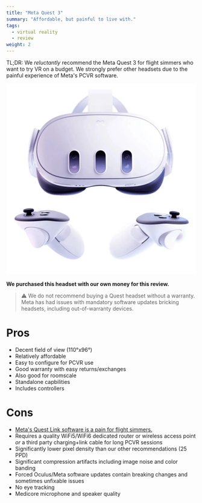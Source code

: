 ```yaml
---
title: "Meta Quest 3"
summary: "Affordable, but painful to live with."
tags:
  - virtual reality
  - review
weight: 2
---
```


TL;DR: We _reluctantly_ recommend the Meta Quest 3 for flight simmers who want to try VR on a budget. We strongly prefer other headsets due to the painful experience of Meta's PCVR software.

![](images/headset.webp)

**We purchased this headset with our own money for this review.**

> ⚠️  We do not recommend buying a Quest headset without a warranty. Meta has had issues with mandatory software updates bricking headsets, including out-of-warranty devices.

# Pros

- Decent field of view (110°x96°)
- Relatively affordable
- Easy to configure for PCVR use
- Good warranty with easy returns/exchanges
- Also good for roomscale
- Standalone capbilities
- Includes controllers

# Cons

- [Meta's Quest Link software is a pain for flight simmers.](../../../guides/vr/tweaks/meta)
- Requires a quality WiFi5/WiFi6 dedicated router or wireless access point *or* a third party charging+link cable for long PCVR sessions
- Significantly lower pixel density than our other recommendations (25 PPD)
- Significant compression artifacts including image noise and color banding
- Forced Oculus/Meta software updates contain breaking changes and sometimes unfixable issues
- No eye tracking
- Medicore microphone and speaker quality
